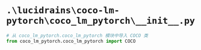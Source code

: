 # `.\lucidrains\coco-lm-pytorch\coco_lm_pytorch\__init__.py`

```py
# 从 coco_lm_pytorch.coco_lm_pytorch 模块中导入 COCO 类
from coco_lm_pytorch.coco_lm_pytorch import COCO
```